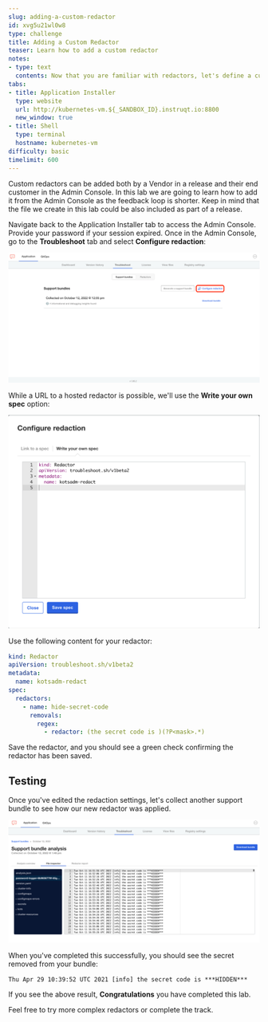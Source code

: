 ```yaml
---
slug: adding-a-custom-redactor
id: xvg5u21wl0w8
type: challenge
title: Adding a Custom Redactor
teaser: Learn how to add a custom redactor
notes:
- type: text
  contents: Now that you are familiar with redactors, let's define a custom one!
tabs:
- title: Application Installer
  type: website
  url: http://kubernetes-vm.${_SANDBOX_ID}.instruqt.io:8800
  new_window: true
- title: Shell
  type: terminal
  hostname: kubernetes-vm
difficulty: basic
timelimit: 600
---
```


Custom redactors can be added both by a Vendor in a release and their end customer in the Admin Console. In this lab we are going to learn how to add it from the Admin Console as the feedback loop is shorter. Keep in mind that the file we create in this lab could be also included as part of a release.

Navigate back to the Application Installer tab to access the Admin Console. Provide your password if your session expired. Once in the Admin Console, go to the **Troubleshoot** tab and select **Configure redaction**:

<p align="center"><img src="../assets/red-ac-conf.png" width=600></img></p>

While a URL to a hosted redactor is possible, we'll use the **Write your own spec** option:

<p align="center"><img src="../assets/red-ac-redactor.png" width=600></img></p>

Use the following content for your redactor:

```yaml
kind: Redactor
apiVersion: troubleshoot.sh/v1beta2
metadata:
  name: kotsadm-redact
spec:
  redactors:
    - name: hide-secret-code
      removals:
        regex:
          - redactor: (the secret code is )(?P<mask>.*)
```
Save the redactor, and you should see a green check confirming the redactor has been saved.

## Testing

Once you've edited the redaction settings, let's collect another support bundle to see how our new redactor was applied.

<p align="center"><img src="../assets/red-ac-redacted-results.png" width=600></img></p>

When you've completed this successfully, you should see the secret removed from your bundle:

```text
Thu Apr 29 10:39:52 UTC 2021 [info] the secret code is ***HIDDEN***
```

If you see the above result, **Congratulations** you have completed this lab.

Feel free to try more complex redactors or complete the track.
